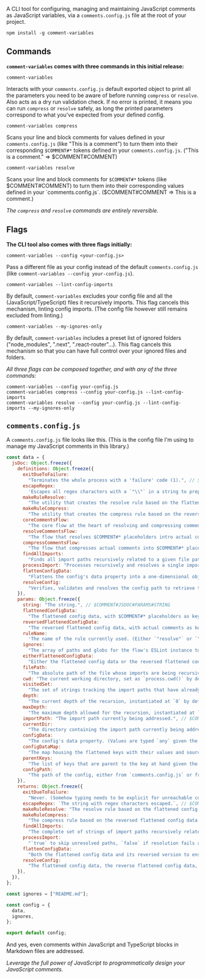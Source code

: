 A CLI tool for configuring, managing and maintaining JavaScript comments as JavaScript variables, via a `comments.config.js` file at the root of your project.

```
npm install -g comment-variables
```

## Commands

**`comment-variables` comes with three commands in this initial release:**

```
comment-variables
```

Interacts with your `comments.config.js` default exported object to print all the parameters you need to be aware of before running `compress` or `resolve`. Also acts as a dry run validation check. If no error is printed, it means you can run `compress` or `resolve` safely, as long the printed parameters correspond to what you've expected from your defined config.

```
comment-variables compress
```

Scans your line and block comments for values defined in your `comments.config.js` (like "This is a comment") to turn them into their corresponding `$COMMENT#*` tokens defined in your `comments.config.js`. ("This is a comment." => $COMMENT#COMMENT)

```
comment-variables resolve
```

Scans your line and block comments for `$COMMENT#*` tokens (like $COMMENT#COMMENT) to turn them into their corresponding values defined in your `comments.config.js`. ($COMMENT#COMMENT => This is a comment.)

_The `compress` and `resolve` commands are entirely reversible._

## Flags

**The CLI tool also comes with three flags initially:**

```
comment-variables --config <your-config.js>
```

Pass a different file as your config instead of the default `comments.config.js` (like `comment-variables --config your-config.js`).

```
comment-variables --lint-config-imports
```

By default, `comment-variables` excludes your config file and all the (JavaScript/TypeScript) files it recursively imports. This flag cancels this mechanism, linting config imports. (The config file however still remains excluded from linting.)

```
comment-variables --my-ignores-only
```

By default, `comment-variables` includes a preset list of ignored folders ("node_modules", ".next", ".react-router"...). This flag cancels this mechanism so that you can have full control over your ignored files and folders.

_All three flags can be composed together, and with any of the three commands:_

```
comment-variables --config your-config.js
comment-variables compress --config your-config.js --lint-config-imports
comment-variables resolve --config your-config.js --lint-config-imports --my-ignores-only
```

## **`comments.config.js`**

A `comments.config.js` file looks like this. (This is the config file I'm using to manage my JavaScript comments in this library.)

```js
const data = {
  jsDoc: Object.freeze({
    definitions: Object.freeze({
      exitDueToFailure:
        "Terminates the whole process with a 'failure' code (1).", // $COMMENT#JSDOC#DEFINITIONS#EXITDUETOFAILURE
      escapeRegex:
        'Escapes all regex characters with a `"\\"` in a string to prepare it for use in a regex.', // $COMMENT#JSDOC#DEFINITIONS#ESCAPEREGEX
      makeRuleResolve:
        "The utility that creates the resolve rule based on the flattened config data, used to transform $COMMENT#* placeholders into actual comments.", // $COMMENT#JSDOC#DEFINITIONS#MAKERULERESOLVE
      makeRuleCompress:
        "The utility that creates the compress rule based on the reversed flattened config data, used to transform actual comments into $COMMENT#* placeholders.", // $COMMENT#JSDOC#DEFINITIONS#MAKERULECOMPRESS
      coreCommentsFlow:
        "The core flow at the heart of resolving and compressing comments.", // $COMMENT#JSDOC#DEFINITIONS#CORECOMMENTSFLOW
      resolveCommentsFlow:
        "The flow that resolves $COMMENT#* placeholders intro actual comments.", // $COMMENT#JSDOC#DEFINITIONS#RESOLVECOMMENTSFLOW
      compressCommentsFlow:
        "The flow that compresses actual comments into $COMMENT#* placeholders.", // $COMMENT#JSDOC#DEFINITIONS#COMPRESSCOMMENTSFLOW
      findAllImports:
        "Finds all import paths recursively related to a given file path.", // $COMMENT#JSDOC#DEFINITIONS#FINDALLIMPORTS
      processImport: "Processes recursively and resolves a single import path.", // $COMMENT#JSDOC#DEFINITIONS#PROCESSIMPORT
      flattenConfigData:
        "Flattens the config's data property into a one-dimensional object of $COMMENT-*-like keys and string values.", // $COMMENT#JSDOC#DEFINITIONS#FLATTENCONFIGDATA
      resolveConfig:
        "Verifies, validates and resolves the config path to retrieve the config's data and ignores.", // $COMMENT#JSDOC#DEFINITIONS#RESOLVECONFIG
    }),
    params: Object.freeze({
      string: "The string.", // $COMMENT#JSDOC#PARAMS#STRING
      flattenedConfigData:
        "The flattened config data, with $COMMENT#* placeholders as keys and actual comments as values.", // $COMMENT#JSDOC#PARAMS#FLATTENEDCONFIGDATA
      reversedFlattenedConfigData:
        "The reversed flattened config data, with actual comments as keys and $COMMENT#* placeholders as values.", // $COMMENT#JSDOC#PARAMS#REVERSEDFLATTENEDCONFIGDATA
      ruleName:
        'The name of the rule currently used. (Either `"resolve"` or `"compress"`.)', // $COMMENT#JSDOC#PARAMS#RULENAME
      ignores:
        "The array of paths and globs for the flow's ESLint instance to ignore.", // $COMMENT#JSDOC#PARAMS#IGNORES
      eitherFlattenedConfigData:
        "Either the flattened config data or the reversed flattened config data, since they share the same structure.", // $COMMENT#JSDOC#PARAMS#EITHERFLATTENEDCONFIGDATA
      filePath:
        "The absolute path of the file whose imports are being recursively found, such as that of a project's `comments.config.js` file.", // $COMMENT#JSDOC#PARAMS#FILEPATH
      cwd: "The current working directory, set as `process.cwd()` by default.", // $COMMENT#JSDOC#PARAMS#CWD
      visitedSet:
        "The set of strings tracking the import paths that have already been visited, instantiated as a `new Set()` by default.", // $COMMENT#JSDOC#PARAMS#VISITEDSET
      depth:
        "The current depth of the recursion, instantiated at `0` by default.", // $COMMENT#JSDOC#PARAMS#DEPTH
      maxDepth:
        "The maximum depth allowed for the recursion, instantiated at `100` by default.", // $COMMENT#JSDOC#PARAMS#MAXDEPTH
      importPath: "The import path currently being addressed.", // $COMMENT#JSDOC#PARAMS#IMPORTPATH
      currentDir:
        "The directory containing the import path currently being addressed.", // $COMMENT#JSDOC#PARAMS#CURRENTDIR
      configData:
        "The config's data property. (Values are typed `any` given the limitations in typing recursive values in JSDoc.)", // $COMMENT#JSDOC#PARAMS#CONFIGDATA
      configDataMap:
        "The map housing the flattened keys with their values and sources through recursion, instantiated as a `new Map()`.", // $COMMENT#JSDOC#PARAMS#CONFIGDATAMAP
      parentKeys:
        "The list of keys that are parent to the key at hand given the recursive nature of the config's data's data structure, instantiated as an empty array of strings.", // $COMMENT#JSDOC#PARAMS#PARENTKEYS
      configPath:
        "The path of the config, either from `comments.config.js` or from a config passed via the `--config` flag.", // $COMMENT#JSDOC#PARAMS#CONFIGPATH
    }),
    returns: Object.freeze({
      exitDueToFailure:
        "Never. (Somehow typing needs to be explicit for unreachable code inference.)", // $COMMENT#JSDOC#RETURNS#EXITDUETOFAILURE
      escapeRegex: `The string with regex characters escaped.`, // $COMMENT#JSDOC#RETURNS#ESCAPEREGEX
      makeRuleResolve: "The resolve rule based on the flattened config data.", // $COMMENT#JSDOC#RETURNS#MAKERULERESOLVE
      makeRuleCompress:
        "The compress rule based on the reversed flattened config data.", // $COMMENT#JSDOC#RETURNS#MAKERULECOMPRESS
      findAllImports:
        "The complete set of strings of import paths recursively related to the given file path, or `null` if an issue has arisen.", // $COMMENT#JSDOC#RETURNS#FINDALLIMPORTS
      processImport:
        "`true` to skip unresolved paths, `false` if resolution fails at any level.", // $COMMENT#JSDOC#RETURNS#PROCESSIMPORT
      flattenConfigData:
        "Both the flattened config data and its reversed version to ensure the strict reversibility of the `resolve` and `compress` commands.", // $COMMENT#JSDOC#RETURNS#FLATTENCONFIGDATA
      resolveConfig:
        "The flattened config data, the reverse flattened config data, the verified config path and the raw passed ignores.", // $COMMENT#JSDOC#RETURNS#RESOLVECONFIG
    }),
  }),
};

const ignores = ["README.md"];

const config = {
  data,
  ignores,
};

export default config;
```

And yes, even comments within JavaScript and TypeScript blocks in Markdown files are addressed.

_Leverage the full power of JavaScript to programmatically design your JavaScript comments._
